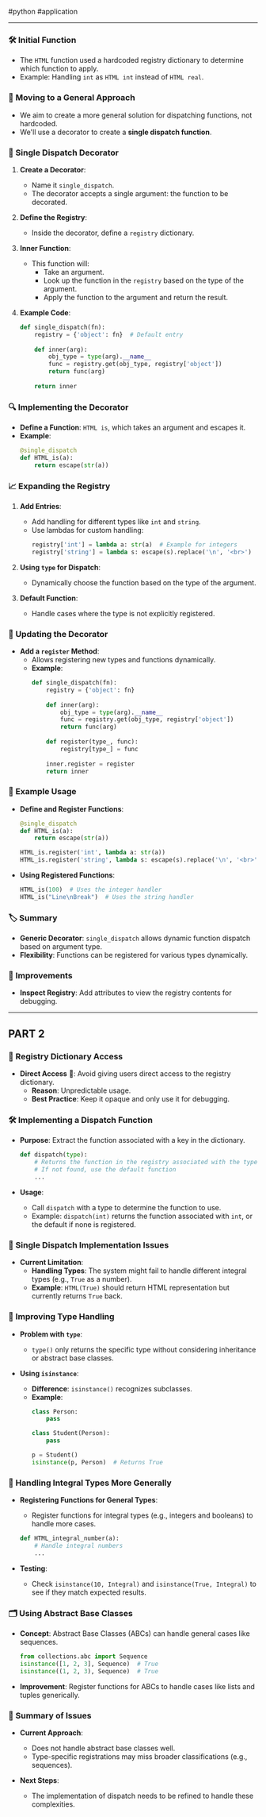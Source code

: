 #python #application 

---
### 🛠️ Initial Function
- The `HTML` function used a hardcoded registry dictionary to determine which function to apply.
- Example: Handling `int` as `HTML int` instead of `HTML real`.

### 🔄 Moving to a General Approach
- We aim to create a more general solution for dispatching functions, not hardcoded.
- We'll use a decorator to create a **single dispatch function**.

### 🧩 Single Dispatch Decorator
1. **Create a Decorator**:
   - Name it `single_dispatch`.
   - The decorator accepts a single argument: the function to be decorated.

2. **Define the Registry**:
   - Inside the decorator, define a `registry` dictionary.

3. **Inner Function**:
   - This function will:
     - Take an argument.
     - Look up the function in the `registry` based on the type of the argument.
     - Apply the function to the argument and return the result.

4. **Example Code**:
   ```python
   def single_dispatch(fn):
       registry = {'object': fn}  # Default entry
       
       def inner(arg):
           obj_type = type(arg).__name__
           func = registry.get(obj_type, registry['object'])
           return func(arg)
       
       return inner
   ```

### 🔍 Implementing the Decorator
- **Define a Function**: `HTML is`, which takes an argument and escapes it.
- **Example**:
  ```python
  @single_dispatch
  def HTML_is(a):
      return escape(str(a))
  ```

### 📈 Expanding the Registry
1. **Add Entries**:
   - Add handling for different types like `int` and `string`.
   - Use lambdas for custom handling:
     ```python
     registry['int'] = lambda a: str(a)  # Example for integers
     registry['string'] = lambda s: escape(s).replace('\n', '<br>')
     ```

2. **Using `type` for Dispatch**:
   - Dynamically choose the function based on the type of the argument.

3. **Default Function**:
   - Handle cases where the type is not explicitly registered.

### 🔄 Updating the Decorator
- **Add a `register` Method**:
  - Allows registering new types and functions dynamically.
  - **Example**:
    ```python
    def single_dispatch(fn):
        registry = {'object': fn}
        
        def inner(arg):
            obj_type = type(arg).__name__
            func = registry.get(obj_type, registry['object'])
            return func(arg)
        
        def register(type_, func):
            registry[type_] = func
        
        inner.register = register
        return inner
    ```

### 📝 Example Usage
- **Define and Register Functions**:
  ```python
  @single_dispatch
  def HTML_is(a):
      return escape(str(a))
  
  HTML_is.register('int', lambda a: str(a))
  HTML_is.register('string', lambda s: escape(s).replace('\n', '<br>'))
  ```

- **Using Registered Functions**:
  ```python
  HTML_is(100)  # Uses the integer handler
  HTML_is("Line\nBreak")  # Uses the string handler
  ```

### 🏷️ Summary
- **Generic Decorator**: `single_dispatch` allows dynamic function dispatch based on argument type.
- **Flexibility**: Functions can be registered for various types dynamically.

### 🔧 Improvements
- **Inspect Registry**: Add attributes to view the registry contents for debugging.



---
## PART 2

### 🤔 Registry Dictionary Access

- **Direct Access** 🚫: Avoid giving users direct access to the registry dictionary.
  - **Reason**: Unpredictable usage.
  - **Best Practice**: Keep it opaque and only use it for debugging.

### 🛠️ Implementing a Dispatch Function

- **Purpose**: Extract the function associated with a key in the dictionary.
  
  ```python
  def dispatch(type):
      # Returns the function in the registry associated with the type
      # If not found, use the default function
      ...
  ```

- **Usage**:
  - Call `dispatch` with a type to determine the function to use.
  - Example: `dispatch(int)` returns the function associated with `int`, or the default if none is registered.

### 🔄 Single Dispatch Implementation Issues

- **Current Limitation**:
  - **Handling Types**: The system might fail to handle different integral types (e.g., `True` as a number).
  - **Example**: `HTML(True)` should return HTML representation but currently returns `True` back.

### 🧩 Improving Type Handling

- **Problem with `type`**:
  - `type()` only returns the specific type without considering inheritance or abstract base classes.
  
- **Using `isinstance`**:
  - **Difference**: `isinstance()` recognizes subclasses.
  - **Example**: 
    ```python
    class Person:
        pass

    class Student(Person):
        pass

    p = Student()
    isinstance(p, Person)  # Returns True
    ```

### 🧮 Handling Integral Types More Generally

- **Registering Functions for General Types**:
  - Register functions for integral types (e.g., integers and booleans) to handle more cases.
  
  ```python
  def HTML_integral_number(a):
      # Handle integral numbers
      ...
  ```

- **Testing**:
  - Check `isinstance(10, Integral)` and `isinstance(True, Integral)` to see if they match expected results.

### 🗂️ Using Abstract Base Classes

- **Concept**: Abstract Base Classes (ABCs) can handle general cases like sequences.
  
  ```python
  from collections.abc import Sequence
  isinstance([1, 2, 3], Sequence)  # True
  isinstance((1, 2, 3), Sequence)  # True
  ```

- **Improvement**: Register functions for ABCs to handle cases like lists and tuples generically.

### 🔄 Summary of Issues

- **Current Approach**: 
  - Does not handle abstract base classes well.
  - Type-specific registrations may miss broader classifications (e.g., sequences).

- **Next Steps**:
  - The implementation of dispatch needs to be refined to handle these complexities.